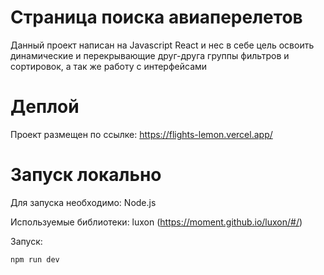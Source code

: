 # Страница поиска авиаперелетов

Данный проект написан на Javascript React и нес в себе цель освоить динамические и перекрывающие друг-друга группы фильтров и сортировок, а так же работу с интерфейсами

# Деплой

Проект размещен по ссылке: https://flights-lemon.vercel.app/

# Запуск локально

Для запуска необходимо:
Node.js

Используемые библиотеки:
luxon (https://moment.github.io/luxon/#/)

Запуск:
```
npm run dev
```
